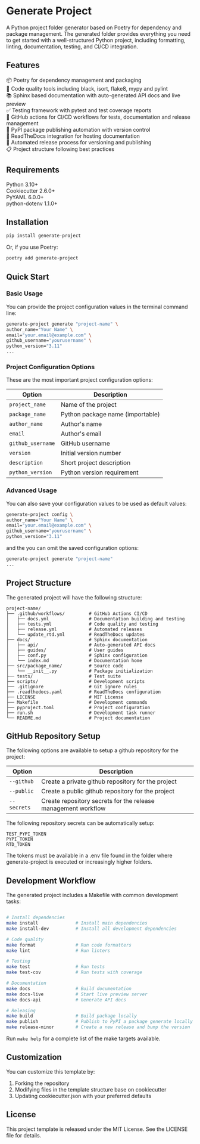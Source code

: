 # Generate Project 
A Python project folder generator based on Poetry for dependency and package management. The generated folder provides everything you need to get started with a well-structured Python project, including formatting, linting, documentation, testing, and CI/CD integration.

## Features

📦 Poetry for dependency management and packaging    
🧹 Code quality tools including  black, isort, flake8, mypy and pylint        
📚 Sphinx based documentation with auto-generated API docs and live preview   
✅ Testing framework with pytest and test coverage reports   
🔄 GitHub actions for CI/CD workflows for tests, documentation and release management   
🐍 PyPl package publishing automation with version control   
📝 ReadTheDocs integration for hosting documentation   
🚀 Automated release process for versioning and publishing   
📋 Project structure following best practices   
  

## Requirements

Python 3.10+   
Cookiecutter 2.6.0+  
PyYAML 6.0.0+    
python-dotenv 1.1.0+   

## Installation

```bash
pip install generate-project
```

Or, if you use Poetry:

```bash
poetry add generate-project
```

## Quick Start

### Basic Usage

You can provide the project configuration values in the terminal command line:

```bash
generate-project generate "project-name" \
author_name="Your Name" \
email="your.email@example.com" \
github_username="yourusername" \
python_version="3.11"
...
```

### Project Configuration Options

These are the most important project configuration options:

| Option | Description |   
|--------|-------------|   
| `project_name` | Name of the project |   
| `package_name` | Python package name (importable) |   
| `author_name` | Author's name |   
| `email` | Author's email |   
| `github_username` | GitHub username |   
| `version` | Initial version number |   
| `description` | Short project description |   
| `python_version` | Python version requirement | 

### Advanced Usage

You can also save your configuration values to be used as default values:
```bash
generate-project config \
author_name="Your Name" \
email="your.email@example.com" \
github_username="yourusername" \
python_version="3.11"
```

and the you can omit the saved configuration options:

```bash
generate-project generate "project-name" 
...
```

## Project Structure
The generated project will have the following structure:

```
project-name/
├── .github/workflows/         # GitHub Actions CI/CD
│   ├── docs.yml               # Documentation building and testing
│   ├── tests.yml              # Code quality and testing
│   ├── release.yml            # Automated releases
│   └── update_rtd.yml         # ReadTheDocs updates
├── docs/                      # Sphinx documentation
│   ├── api/                   # Auto-generated API docs
│   ├── guides/                # User guides
│   ├── conf.py                # Sphinx configuration
│   └── index.md               # Documentation home
├── src/package_name/          # Source code
│   └── __init__.py            # Package initialization
├── tests/                     # Test suite
├── scripts/                   # Development scripts
├── .gitignore                 # Git ignore rules
├── .readthedocs.yaml          # ReadTheDocs configuration
├── LICENSE                    # MIT License
├── Makefile                   # Development commands
├── pyproject.toml             # Project configuration
├── run.sh                     # Development task runner
└── README.md                  # Project documentation
```

  
## GitHub Repository Setup

The following options are available to setup a github repository for the project:

| Option | Description |   
|--------|-------------|   
| `--github` | Create a private github repository for the project |   
| `--public` | Create a public github repository for the project|    
| `--secrets` | Create repository secrets for the release management workflow |     

The following repository secrets can be automatically setup: 

`TEST_PYPI_TOKEN`   
`PYPI_TOKEN`   
`RTD_TOKEN`   

The tokens must be available in a .env file found in the folder where generate-project is executed or increasingly higher folders.

## Development Workflow

The generated project includes a Makefile with common development tasks:

```bash

# Install dependencies
make install              # Install main dependencies
make install-dev          # Install all development dependencies

# Code quality
make format               # Run code formatters
make lint                 # Run linters

# Testing
make test                 # Run tests
make test-cov             # Run tests with coverage

# Documentation
make docs                 # Build documentation
make docs-live            # Start live preview server
make docs-api             # Generate API docs

# Releasing
make build                # Build package locally
make publish              # Publish to PyPI a package generate locally
make release-minor        # Create a new release and bump the version
```

Run `make help` for a complete list of the make targets available.

## Customization
You can customize this template by:

1. Forking the repository   
2. Modifying files in the template structure base on cookiecutter 
3. Updating cookiecutter.json with your preferred defaults 

## License
This project template is released under the MIT License. See the LICENSE file for details.
